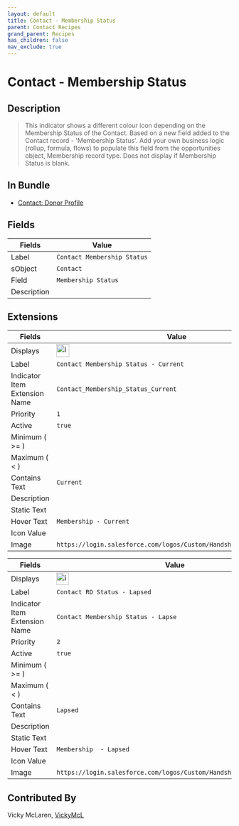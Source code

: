 ```yaml
---
layout: default
title: Contact - Membership Status
parent: Contact Recipes
grand_parent: Recipes
has_children: false
nav_exclude: true
---
```


# Contact - Membership Status

## Description

> This indicator shows a different colour icon depending on the Membership Status of the Contact. Based on a new field added to the Contact record - 'Membership Status'.  Add your own business logic (rollup, formula, flows) to populate this field from the opportunities object, Membership record type.  Does not display if Membership Status is blank.

## In Bundle
* [Contact: Donor Profile](../contact/bundle-contact-donor-profile.md)

## Fields

| Fields | Value | 
|-----------|-----------|
|Label|`Contact Membership Status`|
|sObject|`Contact`|
|Field|`Membership Status`|
|Description|


## Extensions

| Fields | Value |
|-----------|-----------|
|Displays|<img width="29" alt="image" src="https://user-images.githubusercontent.com/122455058/228940527-ba585f74-5f4c-4c42-a4d1-ebf32e718bf6.png">|
|Label|`Contact Membership Status - Current`|
|Indicator Item Extension Name|`Contact_Membership_Status_Current`|
|Priority|`1`|
|Active|`true`|
|Minimum ( >= )|
|Maximum ( < )|
|Contains Text|`Current`
|Description|
|Static Text|
|Hover Text|`Membership - Current`|
|Icon Value||
|Image|`https://login.salesforce.com/logos/Custom/Handshake_Green/logo.png`|


| Fields | Value |
|-----------|-----------|
|Displays|<img width="28" alt="image" src="https://user-images.githubusercontent.com/122455058/228940822-6b00e762-4409-459d-b25a-e3982812fbc1.png">|
|Label|`Contact RD Status - Lapsed`|
|Indicator Item Extension Name|`Contact Membership Status - Lapse`|
|Priority|`2`|
|Active|`true`|
|Minimum ( >= )|
|Maximum ( < )|
|Contains Text|`Lapsed`
|Description|
|Static Text|
|Hover Text|`Membership  - Lapsed`|
|Icon Value||
|Image|`https://login.salesforce.com/logos/Custom/Handshake_Blue/logo.png`|

## Contributed By
Vicky McLaren, [VickyMcL](https://github.com/VickyMcL)